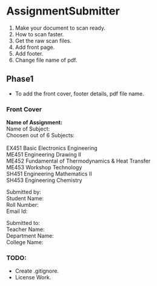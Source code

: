 # AssignmentSubmitter

1. Make your document to scan ready.
2. How to scan faster.
3. Get the raw scan files.
4. Add front page.
5. Add footer.
6. Change file name of pdf.

## Phase1
- To add the front cover, footer details, pdf file name.

### Front Cover

**Name of Assignment:**<br>
Name of Subject:<br>
    Choosen out of 6 Subjects:<br>      
        EX451 Basic Electronics Engineering<br>
        ME451 Engineering Drawing II<br>
        ME452 Fundamental of Thermodynamics & Heat Transfer<br>
        ME453 Workshop Technology<br>
        SH451 Engineering Mathematics II<br>
        SH453 Engineering Chemistry<br>

Submitted by:<br>
Student Name:<br>
Roll Number:<br>
Email Id:<br>

Submitted to:<br>
Teacher Name:<br>
Department Name:<br>
College Name:<br>

### TODO:
- Create .gitignore.
- License Work.